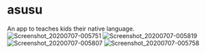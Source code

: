 # asusu
An app to teaches kids their native language.
![Screenshot_20200707-005751](https://user-images.githubusercontent.com/61970374/86671735-d6caf100-bfed-11ea-83fe-825a9e16682c.png)
![Screenshot_20200707-005819](https://user-images.githubusercontent.com/61970374/86671739-d7638780-bfed-11ea-851b-a86500f8c1ed.png)
![Screenshot_20200707-005807](https://user-images.githubusercontent.com/61970374/86671753-da5e7800-bfed-11ea-8487-2e28c6d65074.png)
![Screenshot_20200707-005758](https://user-images.githubusercontent.com/61970374/86671770-df232c00-bfed-11ea-9b43-b22b945d4b0f.png)
